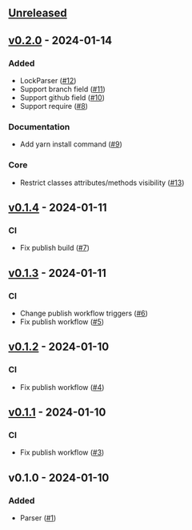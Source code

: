 ## [Unreleased](https://github.com/faissaloux/gemfile/compare/v0.2.0...main)

## [v0.2.0](https://github.com/faissaloux/gemfile/compare/v0.1.4...v0.2.0) - 2024-01-14
### Added
- LockParser ([#12](https://github.com/faissaloux/gemfile/pull/12))
- Support branch field ([#11](https://github.com/faissaloux/gemfile/pull/11))
- Support github field ([#10](https://github.com/faissaloux/gemfile/pull/10))
- Support require ([#8](https://github.com/faissaloux/gemfile/pull/8))

### Documentation
- Add yarn install command ([#9](https://github.com/faissaloux/gemfile/pull/9))

### Core
- Restrict classes attributes/methods visibility ([#13](https://github.com/faissaloux/gemfile/pull/13))

## [v0.1.4](https://github.com/faissaloux/gemfile/compare/v0.1.3...v0.1.4) - 2024-01-11
### CI
- Fix publish build ([#7](https://github.com/faissaloux/gemfile/pull/7))

## [v0.1.3](https://github.com/faissaloux/gemfile/compare/v0.1.2...v0.1.3) - 2024-01-11
### CI
- Change publish workflow triggers ([#6](https://github.com/faissaloux/gemfile/pull/6))
- Fix publish workflow ([#5](https://github.com/faissaloux/gemfile/pull/5))

## [v0.1.2](https://github.com/faissaloux/gemfile/compare/v0.1.1...v0.1.2) - 2024-01-10
### CI
- Fix publish workflow ([#4](https://github.com/faissaloux/gemfile/pull/4))

## [v0.1.1](https://github.com/faissaloux/gemfile/compare/v0.1.0...v0.1.1) - 2024-01-10
### CI
- Fix publish workflow ([#3](https://github.com/faissaloux/gemfile/pull/3))

## v0.1.0 - 2024-01-10
### Added
- Parser ([#1](https://github.com/faissaloux/gemfile/pull/1))

